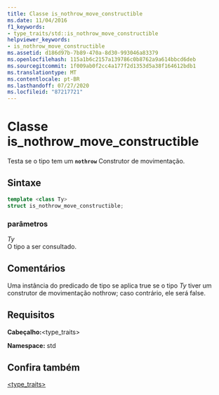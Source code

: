 ```yaml
---
title: Classe is_nothrow_move_constructible
ms.date: 11/04/2016
f1_keywords:
- type_traits/std::is_nothrow_move_constructible
helpviewer_keywords:
- is_nothrow_move_constructible
ms.assetid: d186d97b-7b89-470a-8d30-993046a83379
ms.openlocfilehash: 115a1b6c2157a139786c0b8762a9a614bbcd6deb
ms.sourcegitcommit: 1f009ab0f2cc4a177f2d1353d5a38f164612bdb1
ms.translationtype: MT
ms.contentlocale: pt-BR
ms.lasthandoff: 07/27/2020
ms.locfileid: "87217721"
---
```

# <a name="is_nothrow_move_constructible-class"></a>Classe is_nothrow_move_constructible

Testa se o tipo tem um **`nothrow`** Construtor de movimentação.

## <a name="syntax"></a>Sintaxe

```cpp
template <class Ty>
struct is_nothrow_move_constructible;
```

### <a name="parameters"></a>parâmetros

*Ty*\
O tipo a ser consultado.

## <a name="remarks"></a>Comentários

Uma instância do predicado de tipo se aplica true se o tipo *Ty* tiver um construtor de movimentação nothrow; caso contrário, ele será false.

## <a name="requirements"></a>Requisitos

**Cabeçalho:**\<type_traits>

**Namespace:** std

## <a name="see-also"></a>Confira também

[<type_traits>](../standard-library/type-traits.md)
